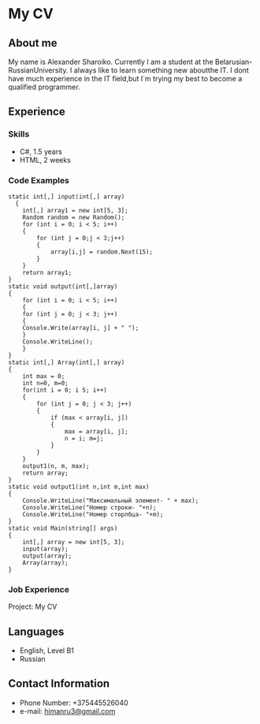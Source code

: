 # My CV
## About me
My name is Alexander Sharoiko. Currently I am a student at the Belarusian-RussianUniversity. I always like to learn something new aboutthe IT. I dont have much experience in the IT field,but I`m trying my best to become a qualified programmer.
## Experience
### Skills
* C#, 1.5 years
* HTML, 2 weeks
### Code Examples
```
static int[,] input(int[,] array)
  {
    int[,] array1 = new int[5, 3];  
    Random random = new Random();  
    for (int i = 0; i < 5; i++)  
    {  
        for (int j = 0;j < 3;j++)  
        {  
            array[i,j] = random.Next(15);               
        }  
    }  
    return array1;  
}  
static void output(int[,]array)    
{  
    for (int i = 0; i < 5; i++)
    {
    for (int j = 0; j < 3; j++)
    {
    Console.Write(array[i, j] + " ");
    }
    Console.WriteLine();
    }
}
static int[,] Array(int[,] array)
{
    int max = 0;
    int n=0, m=0;
    for(int i = 0; i 5; i++) 
    {
        for (int j = 0; j < 3; j++)
        {
            if (max < array[i, j])
            {
                max = array[i, j];
                n = i; m=j; 
            }
        }
    }
    output1(n, m, max);
    return array;
}
static void output1(int n,int m,int max)
{
    Console.WriteLine("Максимальный элемент- " + max);
    Console.WriteLine("Номер строки- "+n);
    Console.WriteLine("Номер сторлбца- "+m);   
}   
static void Main(string[] args)
{
    int[,] array = new int[5, 3];
    input(array);
    output(array);
    Array(array);
}
```
### Job Experience
Project: My CV
## Languages
* English, Level B1
* Russian
## Contact Information
* Phone Number: +375445526040
* e-mail: himanru3@gmail.com
